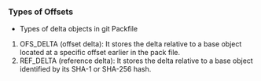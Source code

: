 ### Types of Offsets
- Types of delta objects in git Packfile
1. OFS_DELTA (offset delta): It stores the delta relative to a base object located at a specific offset earlier in the pack file.
2. REF_DELTA (reference delta): It stores the delta relative to a base object identified by its SHA-1 or SHA-256 hash.





